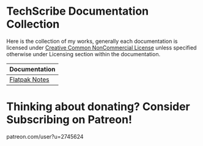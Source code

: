 # TechScribe Documentation Collection

Here is the collection of my works, generally each documentation is licensed under [Creative Common NonCommercial License](https://creativecommons.org/licenses/by-nc/3.0/legalcode) unless specified otherwise under Licensing section within the documentation.

|    Documentation     |
|----------------------|
| [Flatpak Notes](https://github.com/TechScribe-Deaf/Docs/blob/main/FlatpakNote.pdf)    |

# Thinking about donating? Consider Subscribing on Patreon!
patreon.com/user?u=2745624
